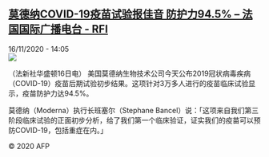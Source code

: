 <!--1605534896000-->
[莫德纳COVID-19疫苗试验报佳音 防护力94.5% – 法国国际广播电台 - RFI](http://www.rfi.fr//cn/contenu/20201116-%E8%8E%AB%E5%BE%B7%E7%BA%B3covid-19%E7%96%AB%E8%8B%97%E8%AF%95%E9%AA%8C%E6%8A%A5%E4%BD%B3%E9%9F%B3-%E9%98%B2%E6%8A%A4%E5%8A%9B945)
------

<div>16/11/2020 - 14:05</div><img src="https://s.rfi.fr/media/display/7204136e-2811-11eb-995e-005056bf87d6/w:310/p:16x9/health0004b.201116210502.jpg"><div class="t-content__body u-clearfix"><p>（法新社华盛顿16日电）    美国莫德纳生物技术公司今天公布2019冠状病毒疾病（COVID-19）疫苗后期试验初步结果。这项针对3万多人进行的疫苗临床试验显示，疫苗防护力达94.5%。</p><p>    莫德纳（Moderna）执行长班塞尔（Stephane Bancel）说：「这项来自我们第三阶段临床试验的正面初步分析，给了我们第一个临床验证，证实我们的疫苗可以预防COVID-19，包括重症在内。」</p><p class="t-copyright">© 2020 AFP</p>        </div>
